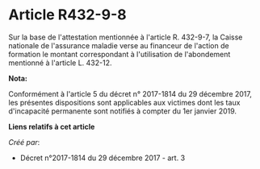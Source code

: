 # Article R432-9-8

Sur la base de l'attestation mentionnée à l'article R. 432-9-7, la Caisse nationale de l'assurance maladie verse au financeur
de l'action de formation le montant correspondant à l'utilisation de l'abondement mentionné à l'article L. 432-12.

**Nota:**

Conformément à l'article 5 du décret n° 2017-1814 du 29 décembre 2017, les présentes dispositions sont applicables aux
victimes dont les taux d'incapacité permanente sont notifiés à compter du 1er janvier 2019.

**Liens relatifs à cet article**

_Créé par_:

  - Décret n°2017-1814 du 29 décembre 2017 - art. 3
